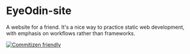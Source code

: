 # EyeOdin-site

A website for a friend.
It's a nice way to practice static web development, with emphasis on workflows rather than frameworks.

[![Commitizen friendly](https://img.shields.io/badge/commitizen-friendly-brightgreen.svg)](http://commitizen.github.io/cz-cli/)

